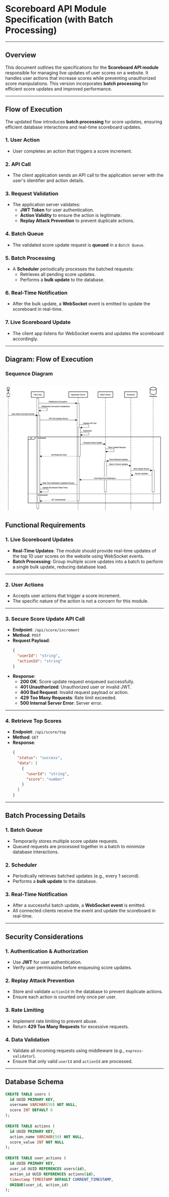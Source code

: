 # Scoreboard API Module Specification (with Batch Processing)

---

## Overview

This document outlines the specifications for the **Scoreboard API module** responsible for managing live updates of user scores on a website. It handles user actions that increase scores while preventing unauthorized score manipulations. This version incorporates **batch processing** for efficient score updates and improved performance.

---

## Flow of Execution

The updated flow introduces **batch processing** for score updates, ensuring efficient database interactions and real-time scoreboard updates.

### 1. User Action
- User completes an action that triggers a score increment.

### 2. API Call
- The client application sends an API call to the application server with the user's identifier and action details.

### 3. Request Validation
- The application server validates:
  - **JWT Token** for user authentication.
  - **Action Validity** to ensure the action is legitimate.
  - **Replay Attack Prevention** to prevent duplicate actions.

### 4. Batch Queue
- The validated score update request is **queued** in a `Batch Queue`.

### 5. Batch Processing
- A **Scheduler** periodically processes the batched requests:
  - Retrieves all pending score updates.
  - Performs a **bulk update** to the database.

### 6. Real-Time Notification
- After the bulk update, a **WebSocket** event is emitted to update the scoreboard in real-time.

### 7. Live Scoreboard Update
- The client app listens for WebSocket events and updates the scoreboard accordingly.

---

## Diagram: Flow of Execution

### Sequence Diagram
![Scoreboard API Flow](scoreboard_api_flow.png)
---

## Functional Requirements

### 1. Live Scoreboard Updates

- **Real-Time Updates**: The module should provide real-time updates of the top 10 user scores on the website using WebSocket events.
- **Batch Processing**: Group multiple score updates into a batch to perform a single bulk update, reducing database load.

---

### 2. User Actions

- Accepts user actions that trigger a score increment.
- The specific nature of the action is not a concern for this module.

---

### 3. Secure Score Update API Call

- **Endpoint**: `/api/score/increment`
- **Method**: `POST`
- **Request Payload**:
    ```json
    {
      "userId": "string",
      "actionId": "string"
    }
    ```
- **Response**:
  - **200 OK**: Score update request enqueued successfully.
  - **401 Unauthorized**: Unauthorized user or invalid JWT.
  - **400 Bad Request**: Invalid request payload or action.
  - **429 Too Many Requests**: Rate limit exceeded.
  - **500 Internal Server Error**: Server error.

---

### 4. Retrieve Top Scores

- **Endpoint**: `/api/score/top`
- **Method**: `GET`
- **Response**:
    ```json
    {
      "status": "success",
      "data": [
        {
          "userId": "string",
          "score": "number"
        }
      ]
    }
    ```

---

## Batch Processing Details

### 1. Batch Queue

- Temporarily stores multiple score update requests.
- Queued requests are processed together in a batch to minimize database interactions.

### 2. Scheduler

- Periodically retrieves batched updates (e.g., every 1 second).
- Performs a **bulk update** to the database.

### 3. Real-Time Notification

- After a successful batch update, a **WebSocket event** is emitted.
- All connected clients receive the event and update the scoreboard in real-time.

---

## Security Considerations

### 1. Authentication & Authorization

- Use **JWT** for user authentication.
- Verify user permissions before enqueuing score updates.

### 2. Replay Attack Prevention

- Store and validate `actionId` in the database to prevent duplicate actions.
- Ensure each action is counted only once per user.

### 3. Rate Limiting

- Implement rate limiting to prevent abuse.
- Return **429 Too Many Requests** for excessive requests.

### 4. Data Validation

- Validate all incoming requests using middleware (e.g., `express-validator`).
- Ensure that only valid `userId` and `actionId` are processed.

---

## Database Schema

```sql
CREATE TABLE users (
  id UUID PRIMARY KEY,
  username VARCHAR(50) NOT NULL,
  score INT DEFAULT 0
);

CREATE TABLE actions (
  id UUID PRIMARY KEY,
  action_name VARCHAR(50) NOT NULL,
  score_value INT NOT NULL
);

CREATE TABLE user_actions (
  id UUID PRIMARY KEY,
  user_id UUID REFERENCES users(id),
  action_id UUID REFERENCES actions(id),
  timestamp TIMESTAMP DEFAULT CURRENT_TIMESTAMP,
  UNIQUE(user_id, action_id)
);
```
